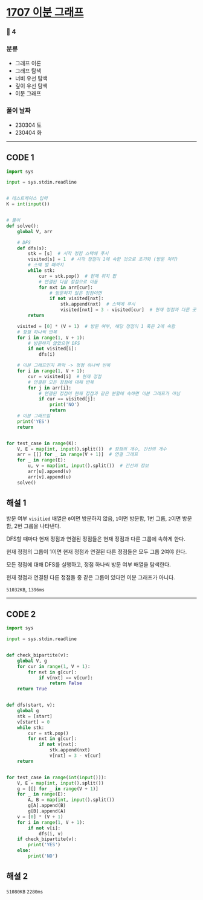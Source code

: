 # [1707 이분 그래프](https://www.acmicpc.net/problem/1707)

### 🥇 4

### 분류

- 그래프 이론
- 그래프 탐색
- 너비 우선 탐색
- 깊이 우선 탐색
- 이분 그래프

### 풀이 날짜

- 230304 토
- 230404 화

---

## CODE 1

```python
import sys

input = sys.stdin.readline


# 테스트케이스 입력
K = int(input())


# 풀이
def solve():
    global V, arr

    # DFS
    def dfs(s):
        stk = [s]  # 시작 정점 스택에 푸시
        visited[s] = 1  # 시작 정점이 1에 속한 것으로 초기화 (방문 처리)
        # 스택 빌 때까지
        while stk:
            cur = stk.pop()  # 현재 위치 팝
            # 연결된 다음 정점으로 이동
            for nxt in arr[cur]:
                # 방문하지 않은 정점이면
                if not visited[nxt]:
                    stk.append(nxt)  # 스택에 푸시
                    visited[nxt] = 3 - visited[cur]  # 현재 정점과 다른 곳에 속함 (방문 처리)
        return

    visited = [0] * (V + 1)  # 방문 여부, 해당 정점이 1 혹은 2에 속함
    # 정점 하나씩 반복
    for i in range(1, V + 1):
        # 방문하지 않았으면 DFS
        if not visited[i]:
            dfs(i)

    # 이분 그래프인지 파악 -> 정점 하나씩 반복
    for i in range(1, V + 1):
        cur = visited[i]  # 현재 정점
        # 연결된 모든 정점에 대해 반복
        for j in arr[i]:
            # 연결된 정점이 현재 정점과 같은 분할에 속하면 이분 그래프가 아님
            if cur == visited[j]:
                print('NO')
                return
    # 이분 그래프임
    print('YES')
    return


for test_case in range(K):
    V, E = map(int, input().split())  # 정점의 개수, 간선의 개수
    arr = [[] for _ in range(V + 1)]  # 연결 그래프
    for _ in range(E):
        u, v = map(int, input().split())  # 간선의 정보
        arr[u].append(v)
        arr[v].append(u)
    solve()

```

## 해설 1

방문 여부 `visitied` 배열은 `0`이면 방문하지 않음, `1`이면 방문함, 1번 그룹, `2`이면 방문함, 2번 그룹을 나타낸다.

DFS할 때마다 현재 정점과 연결된 정점들은 현재 정점과 다른 그룹에 속하게 한다.

현재 정점의 그룹이 1이면 현재 정점과 연결된 다른 정점들은 모두 그룹 2여야 한다.

모든 정점에 대해 DFS를 실행하고, 정점 하나씩 방문 여부 배열을 탐색한다.

현재 정점과 연결된 다른 정점들 중 같은 그룹이 있다면 이분 그래프가 아니다.

`51032KB`, `1396ms`

---

## CODE 2

```python
import sys

input = sys.stdin.readline


def check_bipartite(v):
    global V, g
    for cur in range(1, V + 1):
        for nxt in g[cur]:
            if v[nxt] == v[cur]:
                return False
    return True


def dfs(start, v):
    global g
    stk = [start]
    v[start] = 0
    while stk:
        cur = stk.pop()
        for nxt in g[cur]:
            if not v[nxt]:
                stk.append(nxt)
                v[nxt] = 3 - v[cur]
    return


for test_case in range(int(input())):
    V, E = map(int, input().split())
    g = [[] for _ in range(V + 1)]
    for _ in range(E):
        A, B = map(int, input().split())
        g[A].append(B)
        g[B].append(A)
    v = [0] * (V + 1)
    for i in range(1, V + 1):
        if not v[i]:
            dfs(i, v)
    if check_bipartite(v):
        print('YES')
    else:
        print('NO')

```

## 해설 2

`51080KB` `2280ms`
